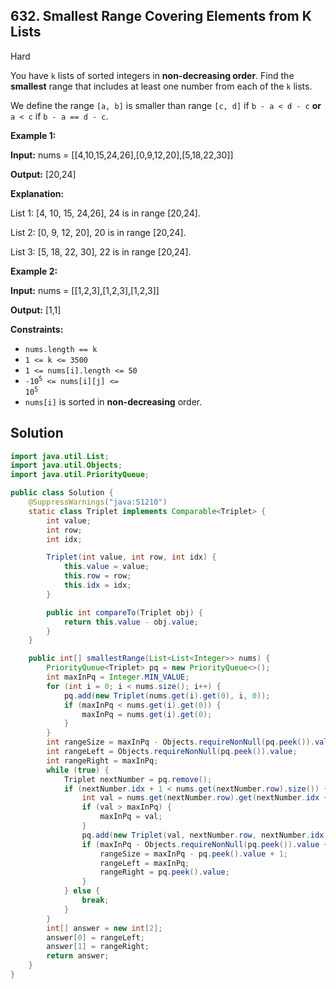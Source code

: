 ## 632\. Smallest Range Covering Elements from K Lists

Hard

You have `k` lists of sorted integers in **non-decreasing order**. Find the **smallest** range that includes at least one number from each of the `k` lists.

We define the range `[a, b]` is smaller than range `[c, d]` if `b - a < d - c` **or** `a < c` if `b - a == d - c`.

**Example 1:**

**Input:** nums = \[\[4,10,15,24,26],[0,9,12,20],[5,18,22,30]]

**Output:** [20,24]

**Explanation:**

List 1: [4, 10, 15, 24,26], 24 is in range [20,24].

List 2: [0, 9, 12, 20], 20 is in range [20,24].

List 3: [5, 18, 22, 30], 22 is in range [20,24].

**Example 2:**

**Input:** nums = \[\[1,2,3],[1,2,3],[1,2,3]]

**Output:** [1,1]

**Constraints:**

*   `nums.length == k`
*   `1 <= k <= 3500`
*   `1 <= nums[i].length <= 50`
*   <code>-10<sup>5</sup> <= nums[i][j] <= 10<sup>5</sup></code>
*   `nums[i]` is sorted in **non-decreasing** order.

## Solution

```java
import java.util.List;
import java.util.Objects;
import java.util.PriorityQueue;

public class Solution {
    @SuppressWarnings("java:S1210")
    static class Triplet implements Comparable<Triplet> {
        int value;
        int row;
        int idx;

        Triplet(int value, int row, int idx) {
            this.value = value;
            this.row = row;
            this.idx = idx;
        }

        public int compareTo(Triplet obj) {
            return this.value - obj.value;
        }
    }

    public int[] smallestRange(List<List<Integer>> nums) {
        PriorityQueue<Triplet> pq = new PriorityQueue<>();
        int maxInPq = Integer.MIN_VALUE;
        for (int i = 0; i < nums.size(); i++) {
            pq.add(new Triplet(nums.get(i).get(0), i, 0));
            if (maxInPq < nums.get(i).get(0)) {
                maxInPq = nums.get(i).get(0);
            }
        }
        int rangeSize = maxInPq - Objects.requireNonNull(pq.peek()).value + 1;
        int rangeLeft = Objects.requireNonNull(pq.peek()).value;
        int rangeRight = maxInPq;
        while (true) {
            Triplet nextNumber = pq.remove();
            if (nextNumber.idx + 1 < nums.get(nextNumber.row).size()) {
                int val = nums.get(nextNumber.row).get(nextNumber.idx + 1);
                if (val > maxInPq) {
                    maxInPq = val;
                }
                pq.add(new Triplet(val, nextNumber.row, nextNumber.idx + 1));
                if (maxInPq - Objects.requireNonNull(pq.peek()).value + 1 < rangeSize) {
                    rangeSize = maxInPq - pq.peek().value + 1;
                    rangeLeft = maxInPq;
                    rangeRight = pq.peek().value;
                }
            } else {
                break;
            }
        }
        int[] answer = new int[2];
        answer[0] = rangeLeft;
        answer[1] = rangeRight;
        return answer;
    }
}
```